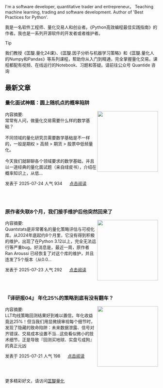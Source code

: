 I'm a software developer, quantitative trader and entrepreneur。 Teaching machine learning, trading and software development. Author of 'Best Practices for Python'. 

我是一名软件工程师、量化交易人和创业者。《Python高效编程最佳实践指南》的作者。我也是一系列开源软件的开发者或者维护者。
>[!tip]
>我们教授《匡醍.量化24课》、《匡醍.因子分析与机器学习策略》和《匡醍.量化人的Numpy和Pandas》等系列课程，帮助你从入门到精通，完全掌握量化交易。课程都配有视频、在线运行的Notebook、习题和答疑。请前往公众号 Quantide 咨询

## 最新文章

<div class="as-grid m-t-md">
<div class="card-columns">
    
<div>
<h3>量化面试神题：圆上随机点的概率陷阱</h3>
<img src="https://cdn.jsdelivr.net/gh/zillionare/images@main/images/2025/07/banff-sunshine-village-UoBE_wJ-suk-unsplash.jpg" style="height: 200px" align="right"/>
<p><span>内容摘要:<br></span>常常有人问，做量化交易需要什么样的数学基础？<br><br>不同领域的量化研究员需要数学基础是不一样的，一般是期权 > 高频 > 期货 > 股票中低频量化。<br><br>今天我们就聊聊各个领域要求的数学基础，并且以一道经典的量化面试题（来自绿皮书），介绍在概率知识上，从低...</p>

<p><span style="margin-right:20px">发表于 2025-07-24 人气 934 </span><span><a href="https://www.jieyu.ai/blog/posts/algo/pdf-is-all-you-need/">点击阅读</a></span></p>

</div><!--end-article-->
<br/>
<br/>


<div>
<h3>原作者失联8个月，我们接手维护后他突然回来了</h3>
<img src="https://cdn.jsdelivr.net/gh/zillionare/images@main/images/2025/07/kamil-pietrzak-AlA8S9tALAs-unsplash.jpg" style="height: 200px" align="right"/>
<p><span>内容摘要:<br></span>Quantstats是非常著名的量化策略评估与可视化库。从2024年底起约8个月里，它没有得到积极的维护，出现了在Python 3.12以上，完全无法运行等严重bug。好消息是，最近一周，原作者 Ran Aroussi 已经恢复了对这个库的维护，并且连发了5个版本（从0.0...</p>

<p><span style="margin-right:20px">发表于 2025-07-23 人气 292 </span><span><a href="https://www.jieyu.ai/blog/posts/tools/quantstats-reload-news/">点击阅读</a></span></p>

</div><!--end-article-->
<br/>
<br/>


<div>
<h3>『译研报04』 年化25%的策略到底有没有翻车？</h3>
<img src="https://cdn.jsdelivr.net/gh/zillionare/images@main/images/2025/07/neom-diving.jpg" style="height: 200px" align="right"/>
<p><span>内容摘要:<br></span>LLT均线策略回测结果好到难以置信，年化收益竟达25%！但当我们用显微镜审视每个细节时，发现了隐藏的致命陷阱：未来数据泄露、信号对齐错误、交易成本设置不当...这些看似微小的技术细节，正是导致『回测买地球、实盘亏成狗』的真正元凶</p>

<p><span style="margin-right:20px">发表于 2025-07-21 人气 198 </span><span><a href="https://www.jieyu.ai/blog/posts/papers/04-年化25%的策略为何翻车/">点击阅读</a></span></p>

</div><!--end-article-->
<br/>
<br/>

</div>
</div>

更多精彩好文，请访问[匡醍量化](https://www.jieyu.ai)

